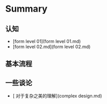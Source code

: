 # Summary

## 认知

- [form level 01](form level 01.md)
- [form level 02.md](form level 02.md)

## 基本流程



##  一些谈论

* [ 对于复杂之美的理解](complex design.md)
